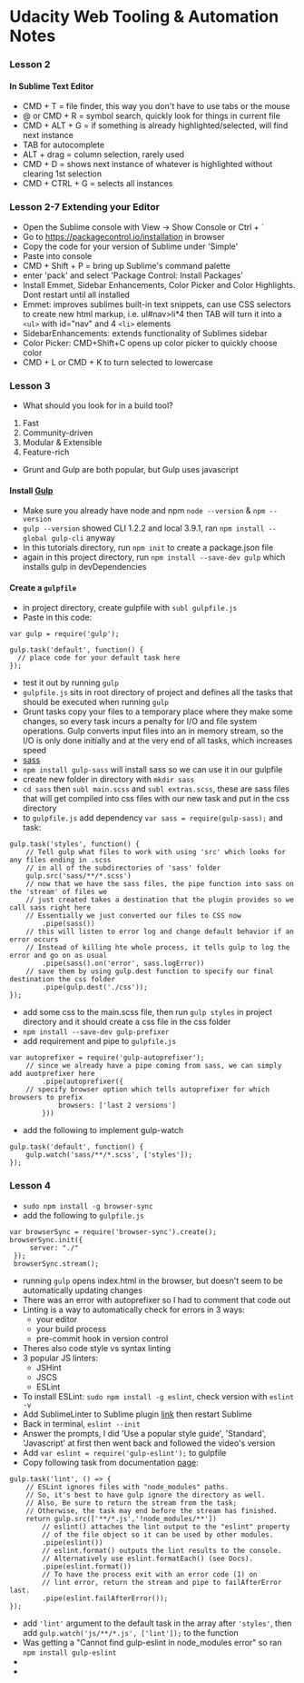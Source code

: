# Udacity Web Tooling & Automation Notes
### Lesson 2
#### In Sublime Text Editor
* CMD + T = file finder, this way you don't have to use tabs or the mouse
* @ or CMD + R = symbol search, quickly look for things in current file
* CMD + ALT + G = if something is already highlighted/selected, will find next instance
* TAB for autocomplete
* ALT + drag = column selection, rarely used
* CMD + D = shows next instance of whatever is highlighted without clearing 1st selection
* CMD + CTRL + G = selects all instances
### Lesson 2-7 Extending your Editor
* Open the Sublime console with View -> Show Console or Ctrl + `
* Go to https://packagecontrol.io/installation in browser
* Copy the code for your version of Sublime under 'Simple'
* Paste into console
* CMD + Shift + P = bring up Sublime's command palette
* enter 'pack' and select 'Package Control: Install Packages'
* Install Emmet, Sidebar Enhancements, Color Picker and Color Highlights.  Dont restart until all installed
* Emmet: improves sublimes built-in text snippets, can use CSS selectors to create new html markup, i.e. ul#nav>li*4 then TAB will turn it into a `<ul>` with id="nav" and 4 `<li>` elements
* SidebarEnhancements: extends functionality of Sublimes sidebar
* Color Picker: CMD+Shift+C opens up color picker to quickly choose color
* CMD + L or CMD + K to turn selected to lowercase
### Lesson 3
* What should you look for in a build tool?
1. Fast
2. Community-driven
3. Modular & Extensible
4. Feature-rich
* Grunt and Gulp are both popular, but Gulp uses javascript
#### Install [Gulp](https://github.com/gulpjs/gulp/blob/master/docs/getting-started.md)
* Make sure you already have node and npm `node --version` & `npm --version`
* `gulp --version` showed CLI 1.2.2 and local 3.9.1, ran `npm install --global gulp-cli` anyway
* In this tutorials directory, run `npm init` to create a package.json file
* again in this project directory, run `npm install --save-dev gulp` which installs gulp in devDependencies
#### Create a `gulpfile`
* in project directory, create gulpfile with `subl gulpfile.js`
* Paste in this code:
```
var gulp = require('gulp');

gulp.task('default', function() {
  // place code for your default task here
});
```
* test it out by running `gulp`
* `gulpfile.js` sits in root directory of project and defines all the tasks that should be executed when running `gulp`
* Grunt tasks copy your files to a temporary place where they make some changes, so every task incurs a penalty for I/O and file system operations.  Gulp converts input files into an in memory stream, so the I/O is only done initially and at the very end of all tasks, which increases speed
* [sass](http://sass-lang.com/)
* `npm install gulp-sass` will install sass so we can use it in our gulpfile
* create new folder in directory with `mkdir sass`
* `cd sass` then `subl main.scss` and `subl extras.scss`, these are sass files that will get compiled into css files with our new task and put in the css directory
* to `gulpfile.js` add dependency `var sass = require(gulp-sass);` and task:
```
gulp.task('styles', function() {
    // Tell gulp what files to work with using 'src' which looks for any files ending in .scss
    // in all of the subdirectories of 'sass' folder
    gulp.src('sass/**/*.scss')
    // now that we have the sass files, the pipe function into sass on the 'stream' of files we
    // just created takes a destination that the plugin provides so we call sass right here
    // Essentially we just converted our files to CSS now
        .pipe(sass())
    // this will listen to error log and change default behavior if an error occurs
    // Instead of killing hte whole process, it tells gulp to log the error and go on as usual
        .pipe(sass().on('error', sass.logError))
    // save them by using gulp.dest function to specify our final destination the css folder
        .pipe(gulp.dest('./css'));
});
```
* add some css to the main.scss file, then run `gulp styles` in project directory and it should create a css file in the css folder
* `npm install --save-dev gulp-prefixer`
* add requirement and pipe to `gulpfile.js`
```
var autoprefixer = require('gulp-autoprefixer');
    // since we already have a pipe coming from sass, we can simply add auotprefixer here
        .pipe(autoprefixer({
    // specify browser option which tells autoprefixer for which browsers to prefix
            browsers: ['last 2 versions']
        }))
```
* add the following to implement gulp-watch
```
gulp.task('default', function() {
    gulp.watch('sass/**/*.scss', ['styles']);
});
```
### Lesson 4
* `sudo npm install -g browser-sync`
* add the following to `gulpfile.js`
```
var browserSync = require('browser-sync').create();
browserSync.init({
     server: "./"
 });
 browserSync.stream();
 ```
 * running `gulp` opens index.html in the browser, but doesn't seem to be automatically updating changes
 * There was an error with autoprefixer so I had to comment that code out
 * Linting is a way to automatically check for errors in 3 ways:
    * your editor
    * your build process
    * pre-commit hook in version control
* Theres also code style vs syntax linting
* 3 popular JS linters:
    * JSHint
    * JSCS
    * ESLint
* To install ESLint: `sudo npm install -g eslint`, check version with `eslint -v`
* Add SublimeLinter to Sublime plugin [link](http://www.sublimelinter.com/en/latest/) then restart Sublime
* Back in terminal, `eslint --init`
* Answer the prompts, I did 'Use a popular style guide', 'Standard', 'Javascript' at first then went back and followed the video's version
* Add `var eslint = require('gulp-eslint');` to gulpfile
* Copy following task from documentation [page](https://www.npmjs.com/package/gulp-eslint):
```
gulp.task('lint', () => {
    // ESLint ignores files with "node_modules" paths.
    // So, it's best to have gulp ignore the directory as well.
    // Also, Be sure to return the stream from the task;
    // Otherwise, the task may end before the stream has finished.
    return gulp.src(['**/*.js','!node_modules/**'])
        // eslint() attaches the lint output to the "eslint" property
        // of the file object so it can be used by other modules.
        .pipe(eslint())
        // eslint.format() outputs the lint results to the console.
        // Alternatively use eslint.formatEach() (see Docs).
        .pipe(eslint.format())
        // To have the process exit with an error code (1) on
        // lint error, return the stream and pipe to failAfterError last.
        .pipe(eslint.failAfterError());
});
```
* add `'lint'` argument to the default task in the array after `'styles'`, then add `gulp.watch('js/**/*.js', ['lint']);` to the function
* Was getting a "Cannot find gulp-eslint in node_modules error" so ran `npm install gulp-eslint`
*
*
